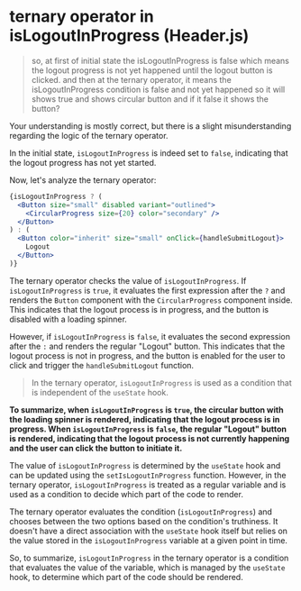 # ternary operator in isLogoutInProgress (Header.js)

> so, at first of initial state the isLogoutInProgress is false which means the logout progress is not yet happened until the logout button is clicked. and then at the ternary operator, it means the isLogoutInProgress condition is false and not yet happened so it will shows true and shows circular button and if it false it shows the button?

Your understanding is mostly correct, but there is a slight misunderstanding regarding the logic of the ternary operator.

In the initial state, `isLogoutInProgress` is indeed set to `false`, indicating that the logout progress has not yet started.

Now, let's analyze the ternary operator:

```jsx
{isLogoutInProgress ? (
  <Button size="small" disabled variant="outlined">
    <CircularProgress size={20} color="secondary" />
  </Button>
) : (
  <Button color="inherit" size="small" onClick={handleSubmitLogout}>
    Logout
  </Button>
)}
```

The ternary operator checks the value of `isLogoutInProgress`. If `isLogoutInProgress` is `true`, it evaluates the first expression after the `?` and renders the `Button` component with the `CircularProgress` component inside. This indicates that the logout process is in progress, and the button is disabled with a loading spinner.

However, if `isLogoutInProgress` is `false`, it evaluates the second expression after the `:` and renders the regular "Logout" button. This indicates that the logout process is not in progress, and the button is enabled for the user to click and trigger the `handleSubmitLogout` function.

> In the ternary operator, `isLogoutInProgress` is used as a condition that is independent of the `useState` hook. 

**To summarize, when `isLogoutInProgress` is `true`, the circular button with the loading spinner is rendered, indicating that the logout process is in progress. When `isLogoutInProgress` is `false`, the regular "Logout" button is rendered, indicating that the logout process is not currently happening and the user can click the button to initiate it.**

The value of `isLogoutInProgress` is determined by the `useState` hook and can be updated using the `setIsLogoutInProgress` function. However, in the ternary operator, `isLogoutInProgress` is treated as a regular variable and is used as a condition to decide which part of the code to render.

The ternary operator evaluates the condition (`isLogoutInProgress`) and chooses between the two options based on the condition's truthiness. It doesn't have a direct association with the `useState` hook itself but relies on the value stored in the `isLogoutInProgress` variable at a given point in time.

So, to summarize, `isLogoutInProgress` in the ternary operator is a condition that evaluates the value of the variable, which is managed by the `useState` hook, to determine which part of the code should be rendered.